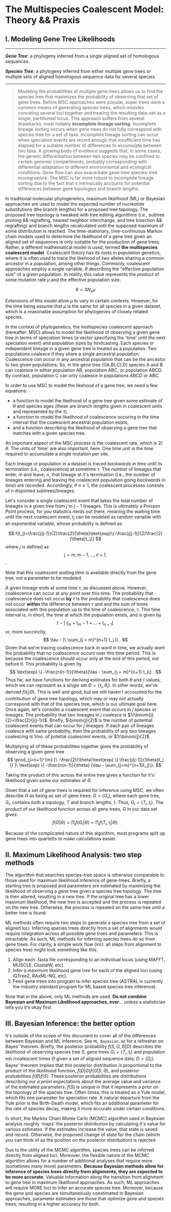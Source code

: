 # The Multispecies Coalescent Model: Theory && Praxis   
## I. Modeling Gene Tree Likelihoods

---
_**Gene Tree**_: a phylogeny inferred from a single aligned set of homologous sequences. 

_**Species Tree**_: a phylogeny inferred from either multiple gene trees _or_ multiple sets of aligned homologous sequence data for several species. 

---
>Modeling the probabilities of multiple gene trees allows us to find the species tree that maximizes the probability of observing that set of gene trees. Before MSC approaches were popular, super trees were a common means of generating species trees, which invovles concating several loci together and treating the resulting data-set as a single, partitioned locus. This approach suffers from several drawbacks, most notably **incomplete lineage sorting**. Incomplete lineage sorting occurs when gene trees do not fully correspond with species tree for a set of taxa. Incomplete lineage sorting can occur when speciation events are recent enough that insufficient time has elapsed for a suitable number of differences to accumulate between two taxa. A growing body of evidence suggests that, in some cases, the genetic differentiation between two species may be confined to certain genomic compartments, probably corresponding with differential adaptation to different environmental and ecological conditions. Gene flow can also exacerbate gene-tree species-tree incongruence. The MSC is far more robust to incomplete lineage sorting due to the fact that it intrinsically accounts for potential differences between gene topologies and branch lengths. 

In traditional molecular phylogenetics, maximum likelihood (ML) or Bayesian approaches are used to model the expected number of nucleotide substitutions (the branch lengths) for a proposed tree topology. The proposed tree topology is tweaked with tree editing algorithms (i.e., subtree pruning && regrafting, nearest neighbor interchange, and tree bisection && regrafting) and branch lengths recalculated until the supposed maximum of some distribution is reached. The time-stationary, time-continuous Markov chain models used to determine the likelihood of a gene tree given an aligned set of sequences is only suitable for the production of gene trees. Rather, a different mathematical model is used, termed **the multispecies coalescent model**. Coalescent theory has its roots in population genetics, where it is often used to trace the likehood of two alleles sharing a common ancestor in a population, among other things. Commonly, coalescent approaches employ a single variable, $\theta$ describing the "effective population size" of a given population. In reality, this value represents the product of some mutation rate $\mu$ and the effective population size:

$$
\theta = 4N_e\mu 
$$

Extensions of this model allow $\mu$ to vary in certain contexts. However, for the time being assume that $\mu$ is the same for all species in a given dataset, which is a reasonable assumption for phylogenies of closely related species. 

In the context of phylogenetics, the multispecies coalescent approach (hereafter: MSC) allows to model the likelihood of observing a given gene tree in terms of speciation times (a vector specifying the 'time' until the next speciation event) and population sizes by hindcasting. Each species or independent lineage in a given gene tree is treated as a population. Two populations coalesce if they share a single ancestral population. Coalescence _can_ occur in any ancestral population that can be the ancestor to two given populations. So, in the gene tree (((A,B),C),D) species A and B can coalesce in either population AB,  population ABC, or population ABCD. By contrast, population C can only coalesce in populations ABCD or ABC. 

In order to use MSC to model the likehood of a gene tree, we need a few equations:
* a function to model the likeihood of a gene tree given some estimate of $\theta$ and species ages (these are branch lengths given in coalescent units and represented by the $\tau$), 
* a function to model the likelihood of coalescence occuring in the time interval that the coalescent ancestral population exists, 
* and a function describing the likeihood of observing a gene tree that matches with a given species tree. 

An important aspect of the MSC process is the coalescent rate, which is $2/\theta$. The units of 'time' are also important, here. One time unit is the time required to accumulate a single mutation per site. 

Each lineage or population in a dataset is traced _backwards in time_ until its termination (i.e., coalescence) at sometime $\tau$. The number of lineages that enter, $m$ and leave, $n$, that lineage at it's termination (i.e., the number of lineages entering and leaving the coalescent population going _backwards in time_) are recorded. Accordingly, if $n \geq 1$, the coalescent processes consists of $n$ disjointed subtrees/lineages. 

Let's consider a single coalescent event that takes the total number of lineages in a given tree from $j$ to $j-1$ lineages. This is ultimately a Poisson Point process, for you statistics nerds out there, meaning the waiting time until the next coalescent event, $t_j$ can be modeled as random variable with an exponential variable, whose probability is defined as 

$$
f(t_j)=\frac{j(j-1)}{2}\frac{2}{\theta}\text{exp}\{-\frac{j(j-1)}{2}\frac{2}{\theta}t_j\}
$$
where $j$ is defined as 
$$
j=m, m-1,...,n+1. 
$$. 

Note that this coalescent waiting time is available directly from the gene tree, not a parameter to be modeled. 

A given lineage ends at some time $\tau$, as discussed above. However, coalescence can occur at any point over this time. The probability that coalescence does not occur **by** $\tau$ is the probability that coalescence does not occur **within** the difference between $\tau$ and and the sum of times associated with this population up to the time of coalescence, $\tau$. This time interval is, in short, the time at which the population exists, and is given by
$$
\tau -[\ t_m + t_m-1 + ... + t_{n+1}]\
$$
or, more succinctly, 
$$
\tau - [\ \sum_{j = m}^{n+1} t_j ]\ . 
$$
Given that we're tracing coalescence back in ward in time, we actually _want_ the probability that no coalescence occurs over this time period. This is because the coalescence should occur only at the end of this period, not before it. This probability is given by
$$
\text{exp} \{ -\frac{n(n-1)}{\theta}(\tau - \sum_{j = m}^{n+1} t_j\} . 
$$ 
Thus far, we have functions for deriving estimates for both $\theta$ and $\tau$ values, which we can represent as a single set $\Theta=\{\tau_i , \theta_i\}$. In other words, we've derived $f(t_i|\Theta)$. This is well and good, but we still haven't accounted for the contribution of gene tree topology, which may or may not actually correspond with that of the species tree, which is our ultimate goal here. Once again, let's consider a coalescent event that occurs in $j$ species or lineages. The probability that two lineages in $j$ coalesce is $1/\binom{j}{2}=\frac{2}{j(j-1)}$. Briefly, $\binom{j}{2}$ is the number of potential coalescent events that can occur for $j$ lineages. If each pair of lineages coalesce with same probability, then the probability of any two lineages coalescing is $1/\text{no. of potetial coalescent events}$, or $1/\binom{j}{2}$. 

Multiplying all of these probabilities together gives the probability of observing a given gene tree
$$
\prod_{j=n+1}^{m} [\ -\frac{2}{\theta}\text{exp} \{ \frac{j(j-1)}{\theta}t_j \} ]\ \text{exp} \{ -\frac{n(n-1)}{\theta} (\tau - \sum_{j=m}^{n+1}t_j)\}.
$$

Taking the product of this across the entire tree gives a function for it's likelihood given some our estimates of $\Theta$.

Given that a set of gene trees is required for inference using MSC, we often describe $G$ as being as set of gene trees: $G=\{G_i\}$, where each gene tree, $G_i$, contains both a topology, $T$ and branch lengths, $t$. Thus, $G_i=\{T_i,t_i\}$. The product of our likelihood function across all gene trees, $G$ in our data set gives: 
$$
f(G|\Theta)=\prod_{i} f(G_i|\Theta)= \prod_{i} f(T_i,t_i|\Theta).
$$

Because of the complicated nature of this algorithm, most programs split up gene trees into quartetts to make calculations easier. 

## II. Maximum Likelihood Analysis: two step methods 
The algorithm that searches species-tree space is otherwise comparable to those used for maximum likelihood inference of gene-trees. Briefly, a starting tree is proposed and parameters are estimated by maximizing the likelihood of observing a gene tree given a species tree topology. The tree is then altered, resulting in a new tree. If the original tree has a lower maximum likelihood, the new tree is accepted and the process is repeated on the new tree. Otherwise, the process is repeated on the same tree until a better tree is found. 

ML methods often require two steps to generate a species tree from a set of aligned loci. Inferring species trees directly from a set of alignments would require integration across all possible gene trees and parameters. This is intractable. As such, ML methods for inferring species trees do so from gene trees. For clarity, a simple work flow (incl. all steps from alignment to species tree) might look something like this:  
1. Align each .fasta file corresponding to an individual locus (using MAFFT, MUSCLE, ClustalW, etc). 
2. Infer a maximum likelihood gene tree for each of the aligned loci (using IQTree2, RAxML-NG, etc). 
3. Feed gene trees into program to infer species tree (ASTRAL is currently the industry standard program for ML based species tree inference).   

Note that in the above, only ML methods are used. **Do not combine Bayesian and Maximum Likelihood approaches, ever**... unless a statistician tells you it's okay first. 

## III. Bayesian Inference: the better option 
It's outside of the scope of this document to cover all of the differences between Bayesian and ML inference. See `ML_Bayesian.md` for a refresher on Bayes' theorem. Briefly, the posterior probability $f(S,G,\Theta|D)$ describes the likelihood of observing species tree $S$, gene trees $G_i=\{T_i, t_i\}$ and population est./coalescent times $\Theta$ given a set of aligned sequence data, $D=\{D_i\}$. Bayes' theorem implies that this posterior distribution is proportional to the product of the likelihood function, $f(D|G)f(G|S, \Theta)$, and posterior probabilities $f(\Theta)f(S)$. These posterior probabilities are distributions describing our _a priori_ expectations about the average value and variance of the estimated parameters. $f(S)$ is unique in that it represents a prior on the topology of the species tree. Often times, this is treated as a Yule model, which fits one parameter for speciation rate. A natural departure from the Yule prior is the Birth-Death model, which fits an additional parameter for the rate of species decay, making it more accurate under certain conditions. 

In short, the Markov Chain Monte Carlo (MCMC) algorithm used in Bayesian analysis roughly 'maps' the posterior distribution by calculating it's value for various estimates. If the estimates increase the value, that state is saved and record. Otherwise, the proposed change of state for the chain (which you can think of as the position on the posterior distribution) is rejected. 

Due to the utility of the MCMC algorithm, species trees can be inferred directly from aligned loci. Moreover, the flexible nature of the MCMC algorithm allows for a number of additional analyses that require more (sometimes many more) parameters. **Because Bayesian methods allow for inference of species trees directly from alignments, they are expected to be more accurate**. Valuable information along the transition from alignment to gene tree in maximum likelihood approaches. As such, ML approaches will require MORE loci to infer an accurate species tree. Moreover, because the gene and species are simultaneously coestimated in Bayesian approaches, parameter estimates are those that optimize gene and species trees, resulting in a higher accuracy for both. 